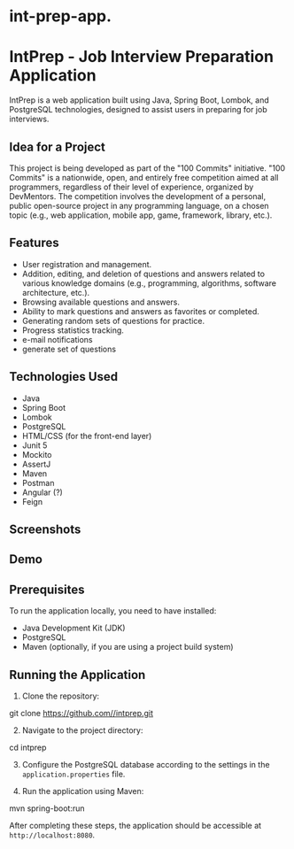# int-prep-app.

# IntPrep - Job Interview Preparation Application

IntPrep is a web application built using Java, Spring Boot, Lombok, and PostgreSQL technologies, designed to assist users in preparing for job interviews.


## Idea for a Project

This project is being developed as part of the "100 Commits" initiative. "100 Commits" is a nationwide, open, and entirely free competition aimed at all programmers, regardless of their level of experience, organized by DevMentors. The competition involves the development of a personal, public open-source project in any programming language, on a chosen topic (e.g., web application, mobile app, game, framework, library, etc.).

## Features

- User registration and management.
- Addition, editing, and deletion of questions and answers related to various knowledge domains (e.g., programming, algorithms, software architecture, etc.).
- Browsing available questions and answers.
- Ability to mark questions and answers as favorites or completed.
- Generating random sets of questions for practice.
- Progress statistics tracking.
- e-mail notifications
- generate set of questions

## Technologies Used

- Java
- Spring Boot
- Lombok
- PostgreSQL
- HTML/CSS (for the front-end layer)
- Junit 5
- Mockito
- AssertJ
- Maven
- Postman
- Angular (?)
- Feign

## Screenshots

## Demo

## Prerequisites

To run the application locally, you need to have installed:

- Java Development Kit (JDK)
- PostgreSQL
- Maven (optionally, if you are using a project build system)

## Running the Application

1. Clone the repository:

git clone https://github.com//intprep.git


2. Navigate to the project directory:

cd intprep


3. Configure the PostgreSQL database according to the settings in the `application.properties` file.

4. Run the application using Maven:

mvn spring-boot:run

After completing these steps, the application should be accessible at `http://localhost:8080`.

